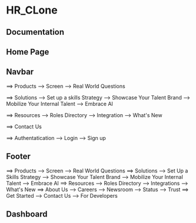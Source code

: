 # HR_CLone
## Documentation

## Home Page

## Navbar

==> Products 
    --> Screen
    --> Real World Questions

==> Solutions
    --> Set up a skills Strategy
    --> Showcase Your Talent Brand
    --> Mobilize Your Internal Talent
    --> Embrace AI

==> Resources
    --> Roles Directory
    --> Integration
    --> What's New

==> Contact Us

==> Authentatication
    --> Login
    --> Sign up

## Footer
==> Products
    --> Screen
    --> Real World Questions
==> Solutions
    --> Set Up a Skills Strategy
    --> Showcase Your Talent Brand
    --> Mobilize Your Internal Talent
    --> Embrace AI
==> Resources
    --> Roles Directory
    --> Integrations
    --> What's New
==> About Us
    --> Careers
    --> Newsroom
    --> Status
    --> Trust
==> Get Started
    --> Contact Us
    --> For Developers


## Dashboard